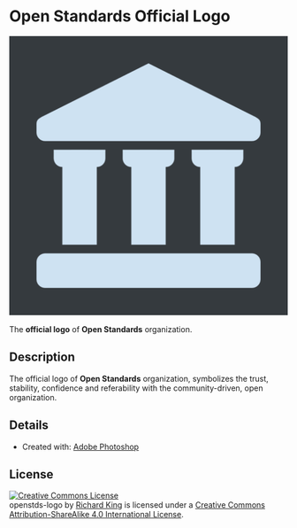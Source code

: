 # Open Standards Official Logo

![openstds](logo.png)

The **official logo** of **Open Standards** organization.

## Description

The official logo of **Open Standards** organization, symbolizes the trust, stability, confidence and referability with the community-driven, open organization.

## Details

- Created with: [Adobe Photoshop](http://www.adobe.com/products/photoshop.html)

## License

<a rel="license" href="http://creativecommons.org/licenses/by-sa/4.0/"><img alt="Creative Commons License" style="border-width:0" src="https://i.creativecommons.org/l/by-sa/4.0/88x31.png" /></a><br /><span xmlns:dct="http://purl.org/dc/terms/" property="dct:title">openstds-logo</span> by <a xmlns:cc="http://creativecommons.org/ns#" href="https:https://github.com/openstds/logo" property="cc:attributionName" rel="cc:attributionURL">Richard King</a> is licensed under a <a rel="license" href="http://creativecommons.org/licenses/by-sa/4.0/">Creative Commons Attribution-ShareAlike 4.0 International License</a>.
